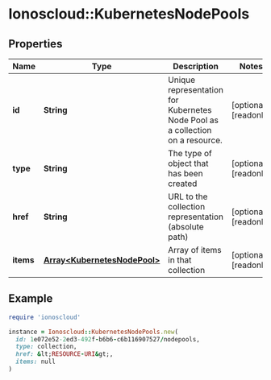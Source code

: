 # Ionoscloud::KubernetesNodePools

## Properties

| Name | Type | Description | Notes |
| ---- | ---- | ----------- | ----- |
| **id** | **String** | Unique representation for Kubernetes Node Pool as a collection on a resource. | [optional][readonly] |
| **type** | **String** | The type of object that has been created | [optional][readonly] |
| **href** | **String** | URL to the collection representation (absolute path) | [optional][readonly] |
| **items** | [**Array&lt;KubernetesNodePool&gt;**](KubernetesNodePool.md) | Array of items in that collection | [optional][readonly] |

## Example

```ruby
require 'ionoscloud'

instance = Ionoscloud::KubernetesNodePools.new(
  id: 1e072e52-2ed3-492f-b6b6-c6b116907527/nodepools,
  type: collection,
  href: &lt;RESOURCE-URI&gt;,
  items: null
)
```

